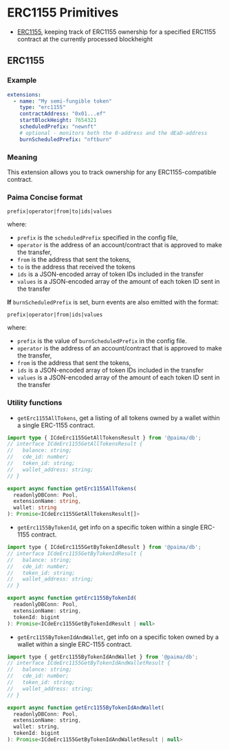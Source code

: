 # ERC1155 Primitives

- [ERC1155](#erc1155), keeping track of ERC1155 ownership for a specified ERC1155 contract at the currently processed blockheight

## ERC1155

### Example

```yaml
extensions:
  - name: "My semi-fungible token"
    type: "erc1155"
    contractAddress: "0x01...ef"
    startBlockHeight: 7654321
    scheduledPrefix: "newnft"
    # optional - monitors both the 0-address and the dEaD-address
    burnScheduledPrefix: "nftburn"
```

### Meaning

This extension allows you to track ownership for any ERC1155-compatible contract.

### Paima Concise format
```
prefix|operator|from|to|ids|values
```

where:

- `prefix` is the `scheduledPrefix` specified in the config file,
- `operator` is the address of an account/contract that is approved to make the transfer,
- `from` is the address that sent the tokens,
- `to` is the address that received the tokens
- `ids` is a JSON-encoded array of token IDs included in the transfer
- `values` is a JSON-encoded array of the amount of each token ID sent in the transfer


**If** `burnScheduledPrefix` is set, burn events are also emitted with the format:

```
prefix|operator|from|ids|values
```

where:

- `prefix` is the value of `burnScheduledPrefix` in the config file.
- `operator` is the address of an account/contract that is approved to make the transfer,
- `from` is the address that sent the tokens,
- `ids` is a JSON-encoded array of token IDs included in the transfer
- `values` is a JSON-encoded array of the amount of each token ID sent in the transfer

### Utility functions

- `getErc1155AllTokens`, get a listing of all tokens owned by a wallet within a single ERC-1155 contract.

```ts
import type { ICdeErc1155GetAllTokensResult } from '@paima/db';
// interface ICdeErc1155GetAllTokensResult {
//   balance: string;
//   cde_id: number;
//   token_id: string;
//   wallet_address: string;
// }

export async function getErc1155AllTokens(
  readonlyDBConn: Pool,
  extensionName: string,
  wallet: string
): Promise<ICdeErc1155GetAllTokensResult[]>
```

- `getErc1155ByTokenId`, get info on a specific token within a single ERC-1155 contract.

```js
import type { ICdeErc1155GetByTokenIdResult } from '@paima/db';
// interface ICdeErc1155GetByTokenIdResult {
//   balance: string;
//   cde_id: number;
//   token_id: string;
//   wallet_address: string;
// }

export async function getErc1155ByTokenId(
  readonlyDBConn: Pool,
  extensionName: string,
  tokenId: bigint
): Promise<ICdeErc1155GetByTokenIdResult | null>
```

- `getErc1155ByTokenIdAndWallet`, get info on a specific token owned by a wallet within a single ERC-1155 contract.

```js
import type { getErc1155ByTokenIdAndWallet } from '@paima/db';
// interface ICdeErc1155GetByTokenIdAndWalletResult {
//   balance: string;
//   cde_id: number;
//   token_id: string;
//   wallet_address: string;
// }

export async function getErc1155ByTokenIdAndWallet(
  readonlyDBConn: Pool,
  extensionName: string,
  wallet: string,
  tokenId: bigint
): Promise<ICdeErc1155GetByTokenIdAndWalletResult | null>
```
